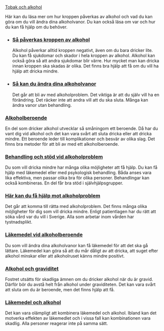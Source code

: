 [Tobak och alkohol](https://www.1177.se/liv--halsa/tobak-och-alkohol/)

Här kan du läsa mer om hur kroppen påverkas av alkohol och vad du kan göra om du vill ändra dina alkoholvanor. Du kan också läsa om var och hur du kan få hjälp om du behöver.

*   ### [Så påverkas kroppen av alkohol](https://www.1177.se/liv--halsa/tobak-och-alkohol/alkohol/sa-paverkas-kroppen-av-alkohol/)
    
    Alkohol påverkar alltid kroppen negativt, även om du bara dricker lite. Du kan få sjukdomar och skador i hela kroppen av alkohol. Alkohol kan också göra så att andra sjukdomar blir värre. Hur mycket man kan dricka innan kroppen ska skadas är olika. Det finns bra hjälp att få om du vill ha hjälp att dricka mindre.
    
*   ### [Så kan du ändra dina alkoholvanor](https://www.1177.se/liv--halsa/tobak-och-alkohol/alkohol/sa-kan-du-andra-dina-alkoholvanor/)
    
    Det går att bli av med alkoholproblem. Det viktiga är att du själv vill ha en förändring. Det räcker inte att andra vill att du ska sluta. Många kan ändra vanor utan behandling.
    

### [Alkoholberoende](https://www.1177.se/sjukdomar--besvar/beroende-och-skadligt-bruk/alkoholberoende/)

En del som dricker alkohol utvecklar så småningom ett beroende. Då har du vant dig vid alkohol och det kan vara svårt att sluta dricka eller att dricka mindre. Ett beroende leder till komplikationer och besvär av olika slag. Det finns bra metoder för att bli av med ett alkoholberoende.

### [Behandling och stöd vid alkoholproblem](https://www.1177.se/undersokning-behandling/behandlingar-vid-psykiska-sjukdomar-och-besvar/behandling-och-stod-vid-alkoholproblem/)

Du som vill dricka mindre har många olika möjligheter att få hjälp. Du kan få hjälp med läkemedel eller med psykologisk behandling. Båda anses vara lika effektiva, men passar olika bra för olika personer. Behandlingar kan också kombineras. En del får bra stöd i självhjälpsgrupper.

### [Här kan du få hjälp mot alkoholproblem](https://www.1177.se/undersokning-behandling/behandlingar-vid-psykiska-sjukdomar-och-besvar/har-kan-du-fa-hjalp-mot-alkoholproblem/)

Det går att komma till rätta med alkoholproblem. Det finns många olika möjligheter för dig som vill dricka mindre. Enligt patientlagen har du rätt att söka vård var du vill i Sverige. Alla som arbetar inom vården har tystnadsplikt.

### [Läkemedel vid alkoholberoende](https://www.1177.se/undersokning-behandling/behandling-med-lakemedel/lakemedel-utifran-diagnos/lakemedel-vid-alkoholberoende/)

Du som vill ändra dina alkoholvanor kan få läkemedel för att det ska gå lättare. Läkemedel kan göra så att du mår dåligt av att dricka, att suget efter alkohol minskar eller att alkoholruset känns mindre positivt.

### [Alkohol och graviditet](https://www.1177.se/barn--gravid/graviditet/livsstil-och-halsa-under-graviditeten/alkohol-och-graviditet/)

Fostret utsätts för skadliga ämnen om du dricker alkohol när du är gravid. Därför bör du avstå helt från alkohol under graviditeten. Det kan vara svårt att sluta om du är beroende, men det finns hjälp att få.

### [Läkemedel och alkohol](https://www.1177.se/undersokning-behandling/behandling-med-lakemedel/rad-om-lakemedel/lakemedel-och-alkohol/)

Det kan vara olämpligt att kombinera läkemedel och alkohol. Ibland kan det motverka effekten av läkemedlet och i vissa fall kan kombinationen vara skadlig. Alla personer reagerar inte på samma sätt.